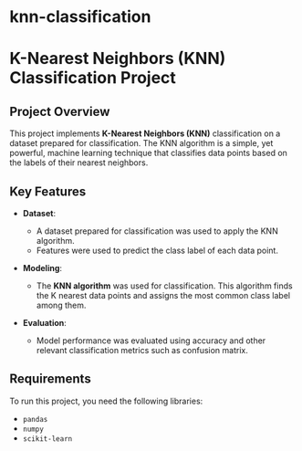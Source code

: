 # knn-classification
# K-Nearest Neighbors (KNN) Classification Project

## Project Overview

This project implements **K-Nearest Neighbors (KNN)** classification on a dataset prepared for classification. The KNN algorithm is a simple, yet powerful, machine learning technique that classifies data points based on the labels of their nearest neighbors.

## Key Features

- **Dataset**:
  - A dataset prepared for classification was used to apply the KNN algorithm.
  - Features were used to predict the class label of each data point.

- **Modeling**:
  - The **KNN algorithm** was used for classification. This algorithm finds the K nearest data points and assigns the most common class label among them.

- **Evaluation**:
  - Model performance was evaluated using accuracy and other relevant classification metrics such as confusion matrix.

## Requirements

To run this project, you need the following libraries:

- `pandas`
- `numpy`
- `scikit-learn`
